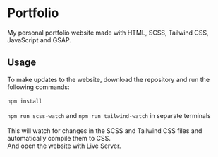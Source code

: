 # Portfolio

My personal portfolio website made with HTML, SCSS, Tailwind CSS, JavaScript and GSAP.

## Usage

To make updates to the website, download the repository and run the following commands:<br><br>
`npm install`<br><br>
`npm run scss-watch` and `npm run tailwind-watch` in separate terminals<br><br>
This will watch for changes in the SCSS and Tailwind CSS files and automatically compile them to CSS.<br>
And open the website with Live Server.

